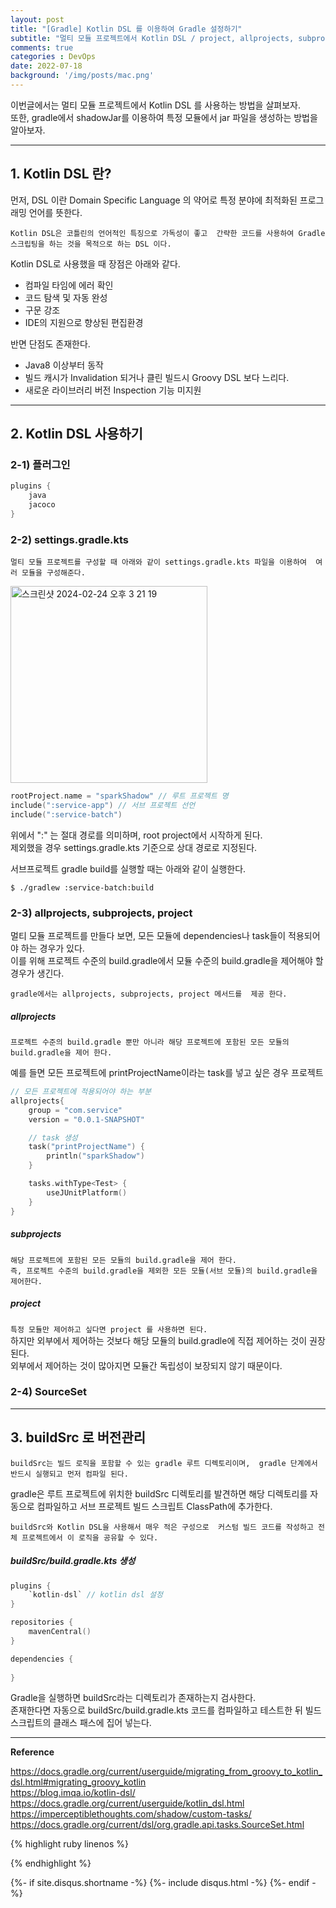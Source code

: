 ```yaml
---
layout: post
title: "[Gradle] Kotlin DSL 를 이용하여 Gradle 설정하기"
subtitle: "멀티 모듈 프로젝트에서 Kotlin DSL / project, allprojects, subprojects / 특정 모듈에서 shadowJar "        
comments: true
categories : DevOps
date: 2022-07-18
background: '/img/posts/mac.png'
---
```


이번글에서는 멀티 모듈 프로젝트에서 Kotlin DSL 를 사용하는 방법을 살펴보자.   
또한, gradle에서 shadowJar를 이용하여 특정 모듈에서 jar 파일을 
생성하는 방법을 알아보자.   

- - - 

## 1. Kotlin DSL 란?   

먼저, DSL 이란 Domain Specific Language 의 약어로 특정 분야에 
최적화된 프로그래밍 언어를 뜻한다.   

`Kotlin DSL은 코틀린의 언어적인 특징으로 가독성이 좋고 
간략한 코드를 사용하여 Gradle 스크립팅을 하는 것을 목적으로 하는 DSL 이다.`   

Kotlin DSL로 사용했을 때 장점은 아래와 같다.   

- 컴파일 타임에 에러 확인   
- 코드 탐색 및 자동 완성   
- 구문 강조   
- IDE의 지원으로 향상된 편집환경   

반면 단점도 존재한다.   

- Java8 이상부터 동작   
- 빌드 캐시가 Invalidation 되거나 클린 빌드시 Groovy DSL 보다 느리다.  
- 새로운 라이브러리 버전 Inspection 기능 미지원   


- - - 

## 2. Kotlin DSL 사용하기    

### 2-1) 플러그인   

```kotlin
plugins {
    java
    jacoco
}
```

### 2-2) settings.gradle.kts 

`멀티 모듈 프로젝트를 구성할 때 아래와 같이 settings.gradle.kts 파일을 이용하여 
여러 모듈을 구성해준다.`      

<img width="315" alt="스크린샷 2024-02-24 오후 3 21 19" src="https://github.com/WonYong-Jang/Pharmacy-Recommendation/assets/26623547/c35e8dd4-d012-4fd1-b24e-6a90b3600ce3">   


```kotlin
rootProject.name = "sparkShadow" // 루트 프로젝트 명   
include(":service-app") // 서브 프로젝트 선언   
include(":service-batch")
```

위에서 ":" 는 절대 경로를 의미하며, root project에서 시작하게 된다.      
제외했을 경우 settings.gradle.kts 기준으로 상대 경로로 지정된다.     

서브프로젝트 gradle build를 실행할 때는 아래와 같이 실행한다.   

```
$ ./gradlew :service-batch:build   
```

### 2-3) allprojects, subprojects, project   

멀티 모듈 프로젝트를 만들다 보면, 모든 모듈에 dependencies나 
task들이 적용되어야 하는 경우가 있다.   
이를 위해 프로젝트 수준의 build.gradle에서 모듈 수준의 build.gradle을 
제어해야 할 경우가 생긴다.   

`gradle에서는 allprojects, subprojects, project 메서드를 
제공 한다.`    

##### allprojects    

`프로젝트 수준의 build.gradle 뿐만 아니라 해당 프로젝트에 포함된 모든 모듈의 build.gradle을 제어 한다.`   

예를 들면 모든 프로젝트에 printProjectName이라는 task를 넣고 싶은 경우 프로젝트 

```kotlin
// 모든 프로젝트에 적용되어야 하는 부분
allprojects{
    group = "com.service"
    version = "0.0.1-SNAPSHOT"

    // task 생성
    task("printProjectName") {
        println("sparkShadow")
    }

    tasks.withType<Test> {
        useJUnitPlatform()
    }
}
```

##### subprojects      

`해당 프로젝트에 포함된 모든 모듈의 build.gradle을 제어 한다.`      
`즉, 프로젝트 수준의 build.gradle을 제외한 모든 모듈(서브 모듈)의 build.gradle을 제어한다.`       



##### project   

`특정 모듈만 제어하고 싶다면 project 를 사용하면 된다.`   
하지만 외부에서 제어하는 것보다 해당 모듈의 build.gradle에 직접 제어하는 것이 권장된다.   
외부에서 제어하는 것이 많아지면 모듈간 독립성이 보장되지 않기 때문이다.   




### 2-4) SourceSet   

- - - 

## 3. buildSrc 로 버전관리      

`buildSrc는 빌드 로직을 포함할 수 있는 gradle 루트 디렉토리이며, 
    gradle 단계에서 반드시 실행되고 먼저 컴파일 된다.`   

gradle은 루트 프로젝트에 위치한 buildSrc 디렉토리를 발견하면 
해당 디렉토리를 자동으로 컴파일하고 서브 프로젝트 빌드 스크립트 ClassPath에 
추가한다.   

`buildSrc와 Kotlin DSL을 사용해서 매우 적은 구성으로 
커스텀 빌드 코드를 작성하고 전체 프로젝트에서 이 로직을 공유할 수 있다.`     



##### buildSrc/build.gradle.kts 생성    

```kotlin
plugins {      
    `kotlin-dsl` // kotlin dsl 설정    
}    

repositories {
    mavenCentral()
}

dependencies {
    
}
```

Gradle을 실행하면 buildSrc라는 디렉토리가 존재하는지 검사한다.   
존재한다면 자동으로 buildSrc/build.gradle.kts 코드를 컴파일하고 테스트한 뒤 
빌드 스크립트의 클래스 패스에 집어 넣는다.   


- - - 

**Reference**    

<https://docs.gradle.org/current/userguide/migrating_from_groovy_to_kotlin_dsl.html#migrating_groovy_kotlin>    
<https://blog.imqa.io/kotlin-dsl/>   
<https://docs.gradle.org/current/userguide/kotlin_dsl.html>   
<https://imperceptiblethoughts.com/shadow/custom-tasks/>   
<https://docs.gradle.org/current/dsl/org.gradle.api.tasks.SourceSet.html>   

{% highlight ruby linenos %}

{% endhighlight %}


{%- if site.disqus.shortname -%}
    {%- include disqus.html -%}
{%- endif -%}

